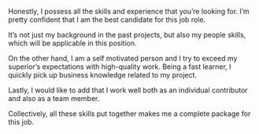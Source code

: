 

Honestly, I possess all the skills and experience that you’re looking for. I’m pretty confident that I am the best candidate for this job role.

It’s not just my background in the past projects, but also my people skills, which will be applicable in this position.

On the other hand, I am a self motivated person and I try to exceed my superior’s expectations with high-quality work. Being a fast learner, I quickly pick up business knowledge related to my project.

Lastly, I would like to add that I work well both as an individual contributor and also as a team member.

Collectively, all these skills put together makes me a complete package for this job.
